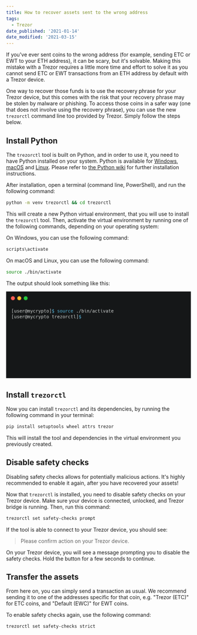```yaml
---
title: How to recover assets sent to the wrong address
tags:
  - Trezor
date_published: '2021-01-14'
date_modified: '2021-03-15'
---
```


If you've ever sent coins to the wrong address (for example, sending ETC or EWT to your ETH address), it can be scary, but it's solvable. Making this mistake with a Trezor requires a little more time and effort to solve it as you cannot send ETC or EWT transactions from an ETH address by default with a Trezor device.

One way to recover those funds is to use the recovery phrase for your Trezor device, but this comes with the risk that your recovery phrase may be stolen by malware or phishing. To access those coins in a safer way (one that does not involve using the recovery phrase), you can use the new `trezorctl` command line too provided by Trezor. Simply follow the steps below.

## Install Python

The `trezorctl` tool is built on Python, and in order to use it, you need to have Python installed on your system. Python is available for [Windows](https://www.python.org/downloads/windows/), [macOS](https://www.python.org/downloads/mac-osx/) and [Linux](https://www.python.org/downloads/). Please refer to [the Python wiki](https://wiki.python.org/moin/BeginnersGuide/Download) for further installation instructions.

After installation, open a terminal (command line, PowerShell), and run the following command:

```bash
python -m venv trezorctl && cd trezorctl
```

This will create a new Python virtual environment, that you will use to install the `trezorctl` tool. Then, activate the virtual environment by running one of the following commands, depending on your operating system:

<Accordion>
<AccordionItem title="Windows">

On Windows, you can use the following command:

```bash
scripts\activate
```

</AccordionItem>
<AccordionItem title="macOS & Linux">

On macOS and Linux, you can use the following command:

```bash
source ./bin/activate
```

</AccordionItem>
</Accordion>

The output should look something like this:

![Python venv activation](../../../assets/how-to/hardware-wallets/trezor/how-to-recover-assets-sent-to-the-wrong-address/python-venv.png)

## Install `trezorctl`

Now you can install `trezorctl` and its dependencies, by running the following command in your terminal:

```bash
pip install setuptools wheel attrs trezor
```

This will install the tool and dependencies in the virtual environment you previously created.

## Disable safety checks

<Alert type="warning">

Disabling safety checks allows for potentially malicious actions. It's highly recommended to enable it again, after you have recovered your assets!

</Alert>

Now that `trezorctl` is installed, you need to disable safety checks on your Trezor device. Make sure your device is connected, unlocked, and Trezor bridge is running. Then, run this command:

```bash
trezorctl set safety-checks prompt
```

If the tool is able to connect to your Trezor device, you should see:

> Please confirm action on your Trezor device.

On your Trezor device, you will see a message prompting you to disable the safety checks. Hold the button for a few seconds to continue.

## Transfer the assets

From here on, you can simply send a transaction as usual. We recommend sending it to one of the addresses specific for that coin, e.g. "Trezor (ETC)" for ETC coins, and "Default (EWC)" for EWT coins.

To enable safety checks again, use the following command:

```bash
trezorctl set safety-checks strict
```
